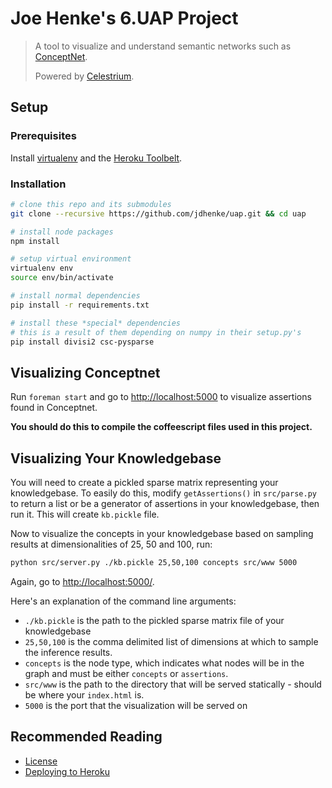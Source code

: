 Joe Henke's 6.UAP Project
=========================

> A tool to visualize and understand semantic networks such as [ConceptNet](http://conceptnet5.media.mit.edu/).
>
> Powered by [Celestrium](https://github.com/jdhenke/celestrium).

## Setup

### Prerequisites

Install [virtualenv](https://pypi.python.org/pypi/virtualenv) and the [Heroku Toolbelt](https://toolbelt.heroku.com/).

### Installation

```bash
# clone this repo and its submodules
git clone --recursive https://github.com/jdhenke/uap.git && cd uap

# install node packages
npm install

# setup virtual environment
virtualenv env
source env/bin/activate

# install normal dependencies
pip install -r requirements.txt

# install these *special* dependencies
# this is a result of them depending on numpy in their setup.py's
pip install divisi2 csc-pysparse
```

## Visualizing Conceptnet

Run `foreman start` and go to [http://localhost:5000](http://localhost:5000) to visualize assertions found in Conceptnet.

**You should do this to compile the coffeescript files used in this project.**

## Visualizing Your Knowledgebase

You will need to create a pickled sparse matrix representing your knowledgebase. 
To easily do this, modify `getAssertions()` in `src/parse.py` to return a list or be a generator of assertions in your knowledgebase, then run it.
This will create `kb.pickle` file.

Now to visualize the concepts in your knowledgebase based on sampling results at dimensionalities of 25, 50 and 100, run:

```bash
python src/server.py ./kb.pickle 25,50,100 concepts src/www 5000
```

Again, go to [http://localhost:5000/](http://localhost:5000/).

Here's an explanation of the command line arguments:

* `./kb.pickle` is the path to the pickled sparse matrix file of your knowledgebase
* `25,50,100` is the comma delimited list of dimensions at which to sample the inference results.
* `concepts` is the node type, which indicates what nodes will be in the graph and must be either `concepts` or `assertions`.
* `src/www` is the path to the directory that will be served statically - should be where your `index.html` is.
* `5000` is the port that the visualization will be served on

## Recommended Reading

 - [License](./LICENSE)
 - [Deploying to Heroku](./HEROKU.md)
